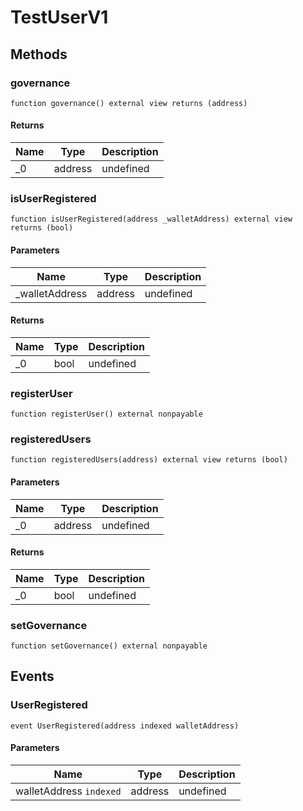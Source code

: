 # TestUserV1









## Methods

### governance

```solidity
function governance() external view returns (address)
```






#### Returns

| Name | Type | Description |
|---|---|---|
| _0 | address | undefined |

### isUserRegistered

```solidity
function isUserRegistered(address _walletAddress) external view returns (bool)
```





#### Parameters

| Name | Type | Description |
|---|---|---|
| _walletAddress | address | undefined |

#### Returns

| Name | Type | Description |
|---|---|---|
| _0 | bool | undefined |

### registerUser

```solidity
function registerUser() external nonpayable
```






### registeredUsers

```solidity
function registeredUsers(address) external view returns (bool)
```





#### Parameters

| Name | Type | Description |
|---|---|---|
| _0 | address | undefined |

#### Returns

| Name | Type | Description |
|---|---|---|
| _0 | bool | undefined |

### setGovernance

```solidity
function setGovernance() external nonpayable
```








## Events

### UserRegistered

```solidity
event UserRegistered(address indexed walletAddress)
```





#### Parameters

| Name | Type | Description |
|---|---|---|
| walletAddress `indexed` | address | undefined |



